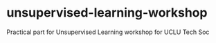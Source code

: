 # unsupervised-learning-workshop
Practical part for Unsupervised Learning workshop for UCLU Tech Soc
